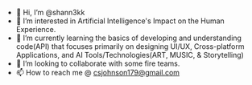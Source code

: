 - 👋 Hi, I’m @shann3kk
- 👀 I’m interested in Artificial Intelligence's Impact on the Human Experience.
- 🌱 I’m currently learning the basics of developing and understanding code(API) that focuses primarily on designing UI/UX, Cross-platform Applications, and AI Tools/Technologies(ART, MUSIC, & Storytelling)
- 💞️ I’m looking to collaborate with some fire teams.
- 📫 How to reach me @ csjohnson179@gmail.com

<!---
shann3kk/shann3kk is a ✨ special ✨ repository because its `README.md` (this file) appears on your GitHub profile.
You can click the Preview link to take a look at your changes.
--->
